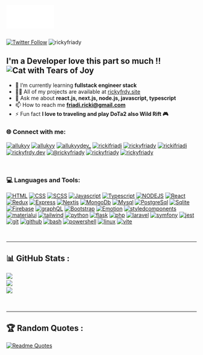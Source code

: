 <div style="width: 50%; padding-bottom: 10px; margin-bottom: 10px;">
  <img src="welcome.svg" style="width: 50%;" alt="Click to see the source">
</div>


[![Twitter Follow](https://img.shields.io/twitter/follow/allukyyDev_?label=AllukyDev&style=social)](https://twitter.com/allukyyDev_)
<img src="https://komarev.com/ghpvc/?username=rickyfriady&label=Profile%20views&color=0e75b6&style=plastic" alt="rickyfriady" />

## I'm a Developer love this part so much !! <img src="https://raw.githubusercontent.com/Tarikul-Islam-Anik/Animated-Fluent-Emojis/master/Emojis/Smilies/Cat%20with%20Tears%20of%20Joy.png" alt="Cat with Tears of Joy" width="30" height="30" />

- 🌱 I’m currently learning **fullstack engineer stack**
- 👨‍💻 All of my projects are available at [rickyfrdy.site](https://rickyfrdy.site)
- 💬 Ask me about **react.js, next.js, node.js, javascript, typescript**
- 📫 How to reach me **friadi.ricki@gmail.com**
- ⚡ Fun fact **I love to traveling and play DoTa2 also Wild Rift 🎮**

### 🌐 Connect with me:

<a href="https://codepen.io/rickyfrdy" target="_blank"><img align="center" src="https://raw.githubusercontent.com/rahuldkjain/github-profile-readme-generator/master/src/images/icons/Social/codepen.svg" alt="allukyy" height="30" width="40" /></a>
<a href="https://dev.to/allukyy" target="_blank"><img align="center" src="https://raw.githubusercontent.com/rahuldkjain/github-profile-readme-generator/master/src/images/icons/Social/devto.svg" alt="allukyy" height="30" width="40" /></a>
<a href="https://twitter.com/allukyydev_" target="_blank"><img align="center" src="https://raw.githubusercontent.com/rahuldkjain/github-profile-readme-generator/master/src/images/icons/Social/twitter.svg" alt="allukyydev_" height="30" width="40" /></a>
<a href="https://linkedin.com/in/rickifriadi" target="_blank"><img align="center" src="https://raw.githubusercontent.com/rahuldkjain/github-profile-readme-generator/master/src/images/icons/Social/linked-in-alt.svg" alt="rickifriadi" height="30" width="40" /></a>
<a href="https://codesandbox.com/rickyfrdy" target="_blank"><img align="center" src="https://raw.githubusercontent.com/rahuldkjain/github-profile-readme-generator/master/src/images/icons/Social/codesandbox.svg" alt="rickyfriady" height="30" width="40" /></a>
<a href="https://fb.com/rickifriadi" target="blank"><img align="center" src="https://raw.githubusercontent.com/rahuldkjain/github-profile-readme-generator/master/src/images/icons/Social/facebook.svg" alt="rickifriadi" height="30" width="40" /></a>
<a href="https://instagram.com/rickyfrdy.dev" target="blank"><img align="center" src="https://raw.githubusercontent.com/rahuldkjain/github-profile-readme-generator/master/src/images/icons/Social/instagram.svg" alt="rickyfrdy.dev" height="30" width="40" /></a>
<a href="https://medium.com/@rickyfriady" target="blank"><img align="center" src="https://raw.githubusercontent.com/rahuldkjain/github-profile-readme-generator/master/src/images/icons/Social/medium.svg" alt="@rickyfriady" height="30" width="40" /></a>
<a href="https://www.hackerrank.com/rickyfriady" target="blank"><img align="center" src="https://raw.githubusercontent.com/rahuldkjain/github-profile-readme-generator/master/src/images/icons/Social/hackerrank.svg" alt="rickyfriady" height="30" width="40" /></a>
<a href="https://www.leetcode.com/rickyfriady" target="blank"><img align="center" src="https://raw.githubusercontent.com/rahuldkjain/github-profile-readme-generator/master/src/images/icons/Social/leet-code.svg" alt="rickyfriady" height="30" width="40" /></a>

<br />

### 💻 Languages and Tools:
[![HTML](https://skillicons.dev/icons?i=html)]()
[![CSS](https://skillicons.dev/icons?i=css)]()
[![SCSS](https://skillicons.dev/icons?i=scss)]()
[![Javascript](https://skillicons.dev/icons?i=js)]()
[![Typescript](https://skillicons.dev/icons?i=ts)]()
[![NODEJS](https://skillicons.dev/icons?i=nodejs)]()
[![React](https://skillicons.dev/icons?i=react)]()
[![Redux](https://skillicons.dev/icons?i=redux)]()
[![Express](https://skillicons.dev/icons?i=express)]()
[![Nextjs](https://skillicons.dev/icons?i=next)]()
[![MongoDb](https://skillicons.dev/icons?i=mongodb)]()
[![Mysql](https://skillicons.dev/icons?i=mysql)]()
[![PostgreSql](https://skillicons.dev/icons?i=postgres)]()
[![Sqlite](https://skillicons.dev/icons?i=sqlite)]()
[![Firebase](https://skillicons.dev/icons?i=firebase)]()
[![graphQL](https://skillicons.dev/icons?i=graphql)]()
[![Bootstrap](https://skillicons.dev/icons?i=bootstrap)]()
[![Emotion](https://skillicons.dev/icons?i=emotion)]()
[![styledcomponents](https://skillicons.dev/icons?i=styledcomponents)]()
[![materialui](https://skillicons.dev/icons?i=materialui)]()
[![tailwind](https://skillicons.dev/icons?i=tailwind)]()
[![python](https://skillicons.dev/icons?i=py)]()
[![flask](https://skillicons.dev/icons?i=flask)]()
[![php](https://skillicons.dev/icons?i=php)]()
[![laravel](https://skillicons.dev/icons?i=laravel)]()
[![symfony](https://skillicons.dev/icons?i=symfony)]()
[![jest](https://skillicons.dev/icons?i=jest)]()
[![git](https://skillicons.dev/icons?i=git)]()
[![github](https://skillicons.dev/icons?i=github)]()
[![bash](https://skillicons.dev/icons?i=bash)]()
[![powershell](https://skillicons.dev/icons?i=powershell)]()
[![linux](https://skillicons.dev/icons?i=linux)]()
[![vite](https://skillicons.dev/icons?i=vite)]()

<br />

---
## 📊 GitHub Stats :
![](https://github-readme-stats.vercel.app/api?username=rickyfriady&show_icons=true&theme=radical&locale=en&layout=compact&include_all_commits=false&count_private=false)<br/>
![](https://github-readme-streak-stats.herokuapp.com/?user=rickyfriady&theme=radical)<br/>
![](https://github-readme-stats.vercel.app/api/top-langs/?username=rickyfriady&show_icons=true&theme=radical&locale=en&include_all_commits=false&count_private=false&layout=compact)

<br/>

---

## 🏆 Random Quotes :
[![Readme Quotes](https://quotes-github-readme.vercel.app/api?type=horizontal&theme=dark)](https://github.com/piyushsuthar/github-readme-quotes)


